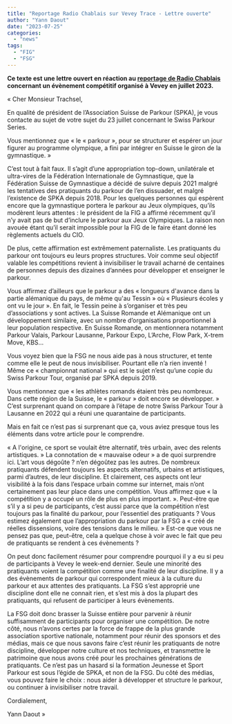 ```yaml
---
title: "Reportage Radio Chablais sur Vevey Trace - Lettre ouverte"
author: "Yann Daout"
date: "2023-07-25"
categories: 
  - "news"
tags: 
  - "FIG"
  - "FSG"
---
```


**Ce texte est une lettre ouvert en réaction au [reportage de Radio Chablais](https://www.radiochablais.ch/sports/actu-sportive/96393-gymnastique-le-parkour-en-quete-de-nouveaux-adeptes-ce-week-end-au-1er-vevey-trace) concernant un évènement compétitif organisé à Vevey en juillet 2023.**

« Cher Monsieur Trachsel,

En qualité de président de l’Association Suisse de Parkour (SPKA), je vous contacte au sujet de votre sujet du 23 juillet concernant le Swiss Parkour Series.

Vous mentionnez que « le « parkour », pour se structurer et espérer un jour figurer au programme olympique, a fini par intégrer en Suisse le giron de la gymnastique. »

C’est tout à fait faux. Il s’agit d’une appropriation top-down, unilatérale et ultra-vires de la Fédération Internationale de Gymnastique, que la Fédération Suisse de Gymnastique a décidé de suivre depuis 2021 malgré les tentatives des pratiquants du parkour de l’en dissuader, et malgré l’existence de SPKA depuis 2018. Pour les quelques personnes qui espèrent encore que la gymnastique portera le parkour au Jeux olympiques, qu’ils modèrent leurs attentes : le président de la FIG a affirmé récemment qu’il n’y avait pas de but d’inclure le parkour aux Jeux Olympiques. La raison non avouée étant qu’il serait impossible pour la FIG de le faire étant donné les règlements actuels du CIO.

De plus, cette affirmation est extrêmement paternaliste. Les pratiquants du parkour ont toujours eu leurs propres structures. Voir comme seul objectif valable les compétitions revient à invisibiliser le travail acharné de centaines de personnes depuis des dizaines d’années pour développer et enseigner le parkour.

Vous affirmez d’ailleurs que le parkour a des « longueurs d'avance dans la partie alémanique du pays, de même qu'au Tessin » où « Plusieurs écoles y ont vu le jour ». En fait, le Tessin peine à s’organiser et très peu d’associations y sont actives. La Suisse Romande et Alémanique ont un développement similaire, avec un nombre d’organisations proportionnel à leur population respective. En Suisse Romande, on mentionnera notamment Parkour Valais, Parkour Lausanne, Parkour Expo, L’Arche, Flow Park, X-trem Move, KBS…

Vous voyez bien que la FSG ne nous aide pas à nous structurer, et tente comme elle le peut de nous invisibiliser. Pourtant elle n’a rien inventé ! Même ce « championnat national » qui est le sujet n’est qu’une copie du Swiss Parkour Tour, organisé par SPKA depuis 2019.

Vous mentionnez que « les athlètes romands étaient très peu nombreux. Dans cette région de la Suisse, le « parkour » doit encore se développer. » C’est surprenant quand on compare à l’étape de notre Swiss Parkour Tour à Lausanne en 2022 qui a réuni une quarantaine de participants.

Mais en fait ce n’est pas si surprenant que ça, vous aviez presque tous les éléments dans votre article pour le comprendre.

« A l'origine, ce sport se voulait être alternatif, très urbain, avec des relents artistiques. » La connotation de « mauvaise odeur » a de quoi surprendre ici. L’art vous dégoûte ? n’en dégoûtez pas les autres. De nombreux pratiquants défendent toujours les aspects alternatifs, urbains et artistiques, parmi d’autres, de leur discipline. Et clairement, ces aspects ont leur visibilité à la fois dans l’espace urbain comme sur internet, mais n’ont certainement pas leur place dans une compétition. Vous affirmez que « la compétition y a occupé un rôle de plus en plus important. ». Peut-être que s’il y a si peu de participants, c’est aussi parce que la compétition n’est toujours pas la finalité du parkour, pour l’essentiel des pratiquants ? Vous estimez également que l’appropriation du parkour par la FSG a « créé de réelles dissensions, voire des tensions dans le milieu. » Est-ce que vous ne pensez pas que, peut-être, cela a quelque chose à voir avec le fait que peu de pratiquants se rendent à ces évènements ?

On peut donc facilement résumer pour comprendre pourquoi il y a eu si peu de participants à Vevey le week-end dernier. Seule une minorité des pratiquants voient la compétition comme une finalité de leur discipline. Il y a des évènements de parkour qui correspondent mieux à la culture du parkour et aux attentes des pratiquants. La FSG s’est approprié une discipline dont elle ne connait rien, et s’est mis à dos la plupart des pratiquants, qui refusent de participer à leurs évènements.

La FSG doit donc brasser la Suisse entière pour parvenir à réunir suffisamment de participants pour organiser une compétition. De notre côté, nous n’avons certes par la force de frappe de la plus grande association sportive nationale, notamment pour réunir des sponsors et des médias, mais ce que nous savons faire c’est réunir les pratiquants de notre discipline, développer notre culture et nos techniques, et transmettre le patrimoine que nous avons créé pour les prochaines générations de pratiquants. Ce n’est pas un hasard si la formation Jeunesse et Sport Parkour est sous l’égide de SPKA, et non de la FSG. Du côté des médias, vous pouvez faire le choix : nous aider à développer et structure le parkour, ou continuer à invisibiliser notre travail.

Cordialement,

Yann Daout »
